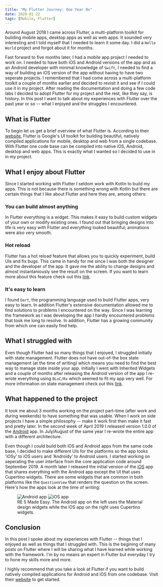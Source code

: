 ```yaml
---
title: "My Flutter Journey: One Year On"
date: 2020-01-22
tags: [Mobile, Flutter]
---
```


Around August 2018 I came across Flutter, a multi-platform toolkit for building mobile apps, desktop apps as well as web apps. It sounded very interesting and I told myself that I needed to learn it some day. I did a `Hello World` project and forgot about it for months.

Fast forward to five months later, I had a mobile app project I needed to work on. I needed to have both iOS and Android versions of the app and as an Android developer with minimal knowledge of `Swift`, I needed to find a way of building an iOS version of the app without having to have two seperate projects. I remembered that I had come across a multi-platform toolkit a couple of months earlier and decided to revisit it and see if I could use it in my project. After reading the documentation and doing a few code labs I decided to adopt Flutter for my project and the rest, like they say, is history. In this post I want to talk about my experiences with Flutter over the past year or so -- what I enjoyed and the struggles I encountered.

## What is Flutter

To begin let us get a brief overview of what Flutter is. According to their [website](https://flutter.dev/), Flutter is Google's UI toolkit for building beautiful, natively compiled applications for mobile, desktop and web from a single codebase. With Flutter one code base can be compiled into native iOS, Android, desktop and web apps. This is exactly what I wanted so I decided to use in in my project.

## What I enjoy about Flutter

Since I started working with Flutter I seldom work with Kotlin to build my apps. This is not because there is something wrong with Kotlin but there are certain things that I like about Flutter and here they are, among others:

### You can build almost anything

In Flutter everything is a widget. This makes it easy to build custom widgets of your own or modify existing ones. I found out that bringing designs into life is very easy with Flutter and everything looked beautiful; animations were also very smooth.

### Hot reload

Flutter has a hot reload feature that allows you to quickly experiment, build UIs and fix bugs. This came in handy for me since I was both the designer and the developer of the app. It gave me the ability to change designs and almost instantaniously see the result on the screen. If you want to learn more about this feature check out this [link](https://flutter.dev/docs/development/tools/hot-reload).

### It's easy to learn

I found `Dart`, the programming language used to build Flutter apps, very easy to learn. In addition Flutter's extensive documentation allowed me to find solutions to problems I encountered on the way. Since I was learning the framework as I was developing the app I hardly encountered problems that took me long to resolve. In addition, Flutter has a growing community from which one can easily find help.

## What I struggled with

Even though Flutter had so many things that I enjoyed, I struggled initially with state management. Flutter does not have out-of-the box state management (at the time of writing) which means you need to find the best way to manage state inside your app. Initially I went with Inherited Widgets and a couple of months after releasing the Android version of the app I re-wrote everything using `BLoC/Rx` which seemed to fit my app very well. For more information on state management check out this [link](https://flutter.dev/docs/development/data-and-backend/state-mgmt/options).

## What happened to the project

It took me about 3 months working on the project part-time (after work and during weekends) to have something that was usable. When I work on side projects I have a simple philosophy -- make it work first then make it fast and pretty later. In the second week of April 2019 I released version 1.0.0 of the [Android](https://play.google.com/store/apps/details?id=me.vincenyanga.re5) app. In July/August of the same year I re-wrote the entire app with a different architecture.

Even though I could build both iOS and Android apps from the same code base, I decided to make different UIs for the platforms so the app looks 'iOSy' to iOS users and 'Androidy' to Android users. I started working on seperating the user interface from the core application code around September 2019. A month later I released the initial version of the [iOS](https://apps.apple.com/us/app/re-5-made-easy/id1483182746) app that shares everything with the Android app except the UI that uses Cupertino widgets. There are some widgets that are common in both platforms like the `QuestionView` that renders the question on the screen. Here's how the apps look at the time of writing:

<figure class="half">
<img src="{{ site.baseurl }}/images/flutter/journey/android.png" alt="Android app">
<img src="{{ site.baseurl }}/images/flutter/journey/ios.png" alt="iOS app">
<figcaption>RE 5 Made Easy. The Android app on the left uses the Material design widgets while the iOS app on the right uses Cupertino widgets.</figcaption>
</figure>

## Conclusion

In this post I spoke about my experiences with Flutter -- things that I enjoyed as well as things that I struggled with. This is the begining of many posts on Flutter where I will be sharing what I have learned while working with the framework. I'm by no means an expert in Flutter but everyday I try to hone my skills more and more.

I highly recommend that you take a look at Flutter if you want to build natively compiled applications for Android and iOS from one codebase. Visit their [website](https://flutter.dev/) to get started.
